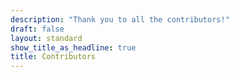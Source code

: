 ```yaml
---
description: "Thank you to all the contributors!"
draft: false
layout: standard
show_title_as_headline: true
title: Contributors
---
```


